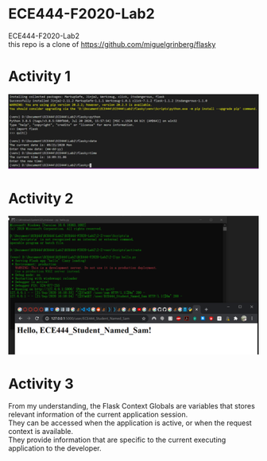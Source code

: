 # ECE444-F2020-Lab2
ECE444-F2020-Lab2\
this repo is a clone of
https://github.com/miguelgrinberg/flasky

# Activity 1
![Activity 1](ScreenShot.PNG)

# Activity 2
![Activity 2](ScreenShot2.PNG)

# Activity 3

From my understanding, the Flask Context Globals are variables that stores relevant information of the current application session. \
They can be accessed when the application is active, or when the request context is available.\
They provide information that are specific to the current executing application to the developer.
